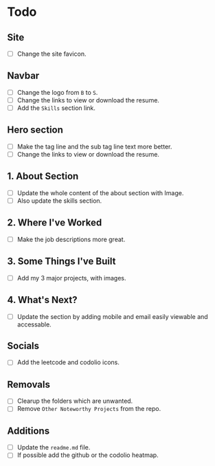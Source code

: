 # Todo

## Site

- [ ] Change the site favicon.

## Navbar

- [ ] Change the logo from `B` to `S`.
- [ ] Change the links to view or download the resume.
- [ ] Add the `Skills` section link.

## Hero section

- [ ] Make the tag line and the sub tag line text more better.
- [ ] Change the links to view or download the resume.

## 1. About Section

- [ ] Update the whole content of the about section with Image.
- [ ] Also update the skills section.

## 2. Where I've Worked

- [ ] Make the job descriptions more great.

## 3. Some Things I've Built

- [ ] Add my 3 major projects, with images.

## 4. What's Next?

- [ ] Update the section by adding mobile and email easily viewable and accessable.

## Socials

- [ ] Add the leetcode and codolio icons.

## Removals

- [ ] Clearup the folders which are unwanted.
- [ ] Remove `Other Noteworthy Projects` from the repo.

## Additions

- [ ] Update the `readme.md` file.
- [ ] If possible add the github or the codolio heatmap.
